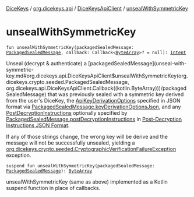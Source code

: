 [DiceKeys](../../index.md) / [org.dicekeys.api](../index.md) / [DiceKeysApiClient](index.md) / [unsealWithSymmetricKey](./unseal-with-symmetric-key.md)

# unsealWithSymmetricKey

`fun unsealWithSymmetricKey(packagedSealedMessage: `[`PackagedSealedMessage`](../../org.dicekeys.crypto.seeded/-packaged-sealed-message/index.md)`, callback: Callback<`[`ByteArray`](https://kotlinlang.org/api/latest/jvm/stdlib/kotlin/-byte-array/index.html)`>? = null): `[`Intent`](https://developer.android.com/reference/android/content/Intent.html)

Unseal (decrypt &amp; authenticate) a [packagedSealedMessage](unseal-with-symmetric-key.md#org.dicekeys.api.DiceKeysApiClient$unsealWithSymmetricKey(org.dicekeys.crypto.seeded.PackagedSealedMessage, org.dicekeys.api.DiceKeysApiClient.Callback((kotlin.ByteArray)))/packagedSealedMessage) that was previously sealed with a
symmetric key derived from the user's DiceKey, the
[ApiKeyDerivationOptions](../-api-key-derivation-options/index.md) specified in JSON format via [PackagedSealedMessage.keyDerivationOptionsJson](../../org.dicekeys.crypto.seeded/-packaged-sealed-message/key-derivation-options-json.md),
and any [PostDecryptionInstructions](../-post-decryption-instructions/index.md) optionally specified by [PackagedSealedMessage.postDecryptionInstructions](../../org.dicekeys.crypto.seeded/-packaged-sealed-message/post-decryption-instructions.md)
in [Post-Decryption Instructions JSON Format](https://dicekeys.github.io/seeded-crypto/post_decryption_instructions_format.html).

If any of those strings change, the wrong key will be derive and the message will
not be successfully unsealed, yielding a [org.dicekeys.crypto.seeded.CryptographicVerificationFailureException](../../org.dicekeys.crypto.seeded/-cryptographic-verification-failure-exception/index.md) exception.

`suspend fun unsealWithSymmetricKey(packagedSealedMessage: `[`PackagedSealedMessage`](../../org.dicekeys.crypto.seeded/-packaged-sealed-message/index.md)`): `[`ByteArray`](https://kotlinlang.org/api/latest/jvm/stdlib/kotlin/-byte-array/index.html)

unsealWithSymmetricKey (same as above) implemented as a Kotlin suspend function
in place of callbacks.


